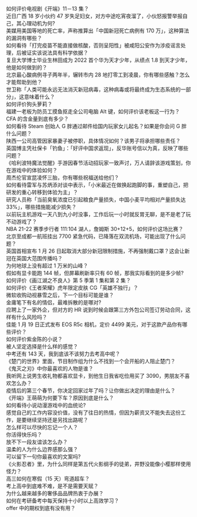 如何评价电视剧《开端》11－13 集？  
近日广西 18 岁小伙约 47 岁失足妇女，对方中途吃宵夜溜了，小伙怒报警举报自己，其心理动机为何?  
美媒用美国等地的死亡率，声称推算出「中国新冠死亡病例有 170 万」，这种算法的漏洞有哪些？  
如何看待「打完疫苗不能直接做核酸，否则呈阳性」被咸阳公安作为涉疫谣言处理，后被证实该说法具有科学依据？  
复旦大学博士毕业生林田成为 2022 首个华为天才少年，从绩点 1.8 到天才少年，他是如何做到的？  
北京最心酸病例寻子两年半，辗转市内 28 地打零工到凌晨，你有哪些感触？怎么才能帮助到他？  
世卫称「人类可能永远无法消灭新冠病毒，这种病毒或将最终成为生态系统的一部分」，这意味着什么？  
如何评价狗头萝莉？  
福建一老板为防员工摸鱼抠走全公司电脑 Alt 键，如何评价该老板这一行为？  
CFA 的含金量到底有多少？  
如何看待 Steam 创始人 G 胖通过邮件给国内玩家女儿起名？如果是你会问 G 胖什么问题？  
陕西一公司高管因家暴妻子被停职，具体情况如何？该男子将承担哪些责任？  
英国博主凭社保卡「钓鱼」：「好评中国求返现」，反华账号信以为真，反映了哪些问题？  
《哈利波特魔法觉醒》手游因春节活动招玩家一致声讨，万人请辞该游戏策划，你在游戏中的体验如何？  
周杰伦官宣昆凌怀三胎，你有哪些祝福送给他们？  
如何看待雷军与苏炳添对谈中表示，「小米最近在做换起跑脚的事，重塑自己，把研发的重心转移到体验为主」？  
研究人员称「当前臭氧浓度已引起粮食产量损失，中国小麦平均相对产量损失达 33%」，哪些措施能减少损失？  
以前玩主机游戏一天八到九小时没事，工作后玩一小时就反胃无聊，是不是老了玩不动游戏了？  
NBA 21-22 赛季步行者 111:104 湖人，詹姆斯 30+12+5，如何评价这场比赛？  
北京至成都一航班挂出 7700 紧急代码，已降落在双流机场，可能出现了什么问题？  
英国首相宣布 1 月 26 日起取消大部分新冠限制措施，不再强制戴口罩？这会让新冠在英国大范围传播吗？  
为何地球上没有超过 1 万米的山峰？  
假如有显卡能跑 144 帧，但屏幕刷新率只有 60 帧，那我实际看到的是多少帧?  
如何评价《画江湖之不良人》第 5 季第 1 集和第 2 集？  
如何评价《王者荣耀》虎年限定皮肤 CG「英雄不独行」？  
微软收购动视暴雪之后，下一个目标可能是谁？  
金庸笔下有名的情侣，最难拆散的是哪对?  
应聘上了一家外企，但对方的 HR 说到时候会跟第三方外包公司签订劳动合同，这样有什么风险吗？  
佳能 1 月 19 日正式发布 EOS R5c 相机，定价 4499 美元，对于这款产品你有哪些评价？  
如何评价紫金陈的小说？  
被人坚定选择是什么样的感觉？  
中考还有 143 天，我到底该不该努力去考高中呢？  
《楚门的世界》里面，节目制作组为什么不找到一个会开船的人阻止楚门？  
《鬼灭之刃》中你最喜欢的人物是谁？  
我听网上说男生收礼物都喜欢显卡，到他生日我省吃俭用买了 3090，男朋友不喜欢怎么办？  
疫情后的第三个春节，你决定回家过年了吗？让你做出决定的理由是什么？  
《开端》王萌萌为何要下车？原因到底是什么？  
如何看待小说动漫游戏中的血统论?  
感觉自己的工作内容没价值，没有了往日的热情，但因为薪资又不能失去这份工作，是要继续坚持还是另找出路呢？  
怎么样可以尽快的忘记一个人？  
你活得快乐吗？  
放不下一段友谊该怎么办？  
温柔的人为什么边界感那么强？  
可以留下一句你最喜欢的文案吗?  
《火影忍者》里，为什么同样是第五代火影纲手的徒弟，井野没能像小樱那样使用怪力？  
高三如何在寒假（15 天）弯道超车？  
考上高中到底难不难，是不是需要天赋？  
为什么越来越多的奢侈品品牌热衷于办展？  
如何在考研备考中每天保持十小时以上高效学习？  
offer 中的期权到底有没有用？  
